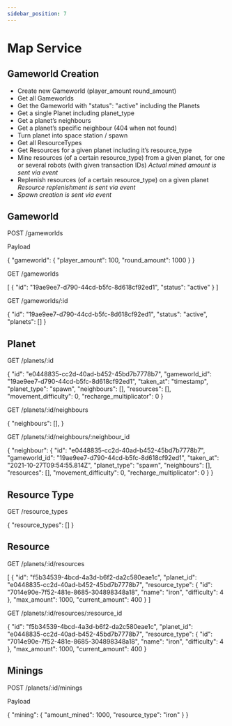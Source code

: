 ```yaml
---
sidebar_position: 7
---
```


# Map Service

## Gameworld Creation

* Create new Gameworld (player_amount round_amount)
* Get all Gameworlds
* Get the Gameworld with "status": "active" including the Planets
* Get a single Planet including planet_type
* Get a planet’s neighbours
* Get a planet’s specific neighbour (404 when not found)
* Turn planet into space station / spawn
* Get all ResourceTypes
* Get Resources for a given planet including it’s resource_type
* Mine resources (of a certain resource_type) from a given planet, for one or several robots (with given transaction IDs) *Actual mined amount is sent via event*
* Replenish resources (of a certain resource_type) on a given planet *Resource replenishment is sent via event*
* *Spawn creation is sent via event*

## Gameworld

POST /gameworlds

Payload

{
  "gameworld": {
    "player_amount": 100,
    "round_amount": 1000
  }
}

GET /gameworlds

[
   {
    "id": "19ae9ee7-d790-44cd-b5fc-8d618cf92ed1",
    "status": "active"
  }
]

GET /gameworlds/:id

 {
  "id": "19ae9ee7-d790-44cd-b5fc-8d618cf92ed1",
  "status": "active",
  "planets": []
}

## Planet

GET /planets/:id

 {
  "id": "e0448835-cc2d-40ad-b452-45bd7b7778b7",
  "gameworld_id": "19ae9ee7-d790-44cd-b5fc-8d618cf92ed1",
  "taken_at": "timestamp",
  "planet_type": "spawn",
  "neighbours": [],
  "resources": [],
  "movement_difficulty": 0,
  "recharge_multiplicator": 0
}

GET /planets/:id/neighbours

{
  "neighbours": [],
}

GET /planets/:id/neighbours/:neighbour_id

{
  "neighbour": {
    "id": "e0448835-cc2d-40ad-b452-45bd7b7778b7",
    "gameworld_id": "19ae9ee7-d790-44cd-b5fc-8d618cf92ed1",
    "taken_at": "2021-10-27T09:54:55.814Z",
    "planet_type": "spawn",
    "neighbours": [],
    "resources": [],
    "movement_difficulty": 0,
    "recharge_multiplicator": 0
  }
}

## Resource Type

GET /resource_types

{
    "resource_types": []
}

## Resource

GET /planets/:id/resources

[
  {
    "id": "f5b34539-4bcd-4a3d-b6f2-da2c580eae1c",
    "planet_id": "e0448835-cc2d-40ad-b452-45bd7b7778b7",
    "resource_type": {
        "id": "7014e90e-7f52-481e-8685-304898348a18",
        "name": "iron",
        "difficulty": 4
    },
    "max_amount": 1000,
    "current_amount": 400
  }
]

GET /planets/:id/resources/:resource_id

{
  "id": "f5b34539-4bcd-4a3d-b6f2-da2c580eae1c",
  "planet_id": "e0448835-cc2d-40ad-b452-45bd7b7778b7",
  "resource_type": {
      "id": "7014e90e-7f52-481e-8685-304898348a18",
      "name": "iron",
      "difficulty": 4
  },
  "max_amount": 1000,
  "current_amount": 400
}

## Minings

POST /planets/:id/minings

Payload

  {
  "mining": {
    "amount_mined": 1000,
    "resource_type": "iron"
  }
}
